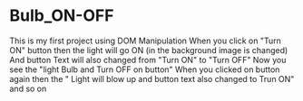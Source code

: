 # Bulb_ON-OFF

This is my first project using DOM Manipulation
When you click on "Turn ON" button then the light will go ON (in the background image is changed)
And button Text will also changed from "Turn ON" to "Turn OFF"
Now you see the "light Bulb and Turn OFF on button"
When you clicked on button again then the " Light will blow up and button text also changed to Trun ON" and so on

